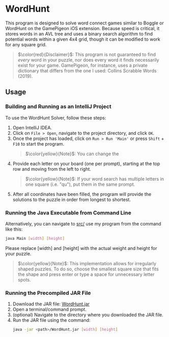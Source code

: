 # WordHunt

This program is designed to solve word connect games similar to Boggle or WordHunt on the GamePigeon iOS extension. Because speed is critical, it stores words in an AVL tree and uses a binary search algorithm to find potential words within a given 4x4 grid, though it can be modified to work for any square grid.

> $\color{red}{Disclaimer}$: This program is not guaranteed to find *every* word in your puzzle, nor does every word it finds necessarily exist for your game. GamePigeon, for instance, uses a private dictionary that differs from the one I used: Collins Scrabble Words (2019).


## Usage


### Building and Running as an IntelliJ Project

To use the WordHunt Solver, follow these steps:

1. Open IntelliJ IDEA.
2. Click on `File > Open`, navigate to the project directory, and click `OK`.
3. Once the project has loaded, click on `Run > Run 'Main'` or press `Shift` + `F10` to start the program.
   > $\color{yellow}{Note}$: You can change the 
4. Provide each letter on your board (one per prompt), starting at the top row and moving from the left to right. 
   > $\color{yellow}{Note}$: If your word search has multiple letters in one square (i.e. "qu"), put them in the same prompt.
5. After all coordinates have been filled, the program will provide the solutions to the puzzle in order from longest to shortest. 

### Running the Java Executable from Command Line

Alternatively, you can navigate to [src/](src/) use my program from the command like this:
```bash
java Main [width] [height]
```
Please replace [width] and [height] with the actual weight and height for your puzzle.
>$\color{yellow}{Note}$: This implementation allows for irregularly shaped puzzles. To do so, choose the smallest square size that fits the shape and press enter or type a space for unnecessary letter spots.

### Running the Precompiled JAR File

1. Download the JAR file: [WordHunt.jar](https://github.com/yourusername/wordhunt-solver/raw/main/WordHunt.jar)
2. Open a terminal/command prompt.
3. (optional) Navigate to the directory where you downloaded the JAR file.
4. Run the JAR file using the command: 
   ```bash
   java -jar <path>/WordHunt.jar [width] [height]
   ```